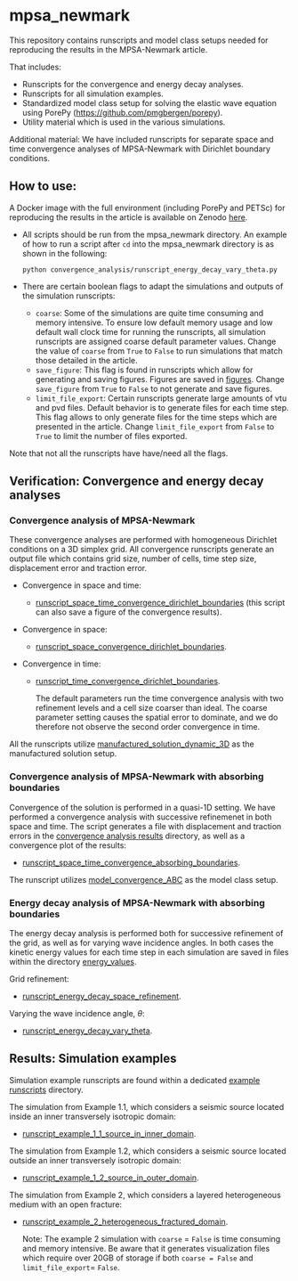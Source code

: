 # mpsa_newmark
This repository contains runscripts and model class setups needed for reproducing the
results in the MPSA-Newmark article.

That includes:
* Runscripts for the convergence and energy decay analyses.
* Runscripts for all simulation examples.
* Standardized model class setup for solving the elastic wave equation using PorePy
  (https://github.com/pmgbergen/porepy).
* Utility material which is used in the various simulations.

Additional material: We have included runscripts for separate space and time
convergence analyses of MPSA-Newmark with Dirichlet boundary conditions.

## How to use:
A Docker image with the full environment (including PorePy and PETSc) for reproducing
the results in the article is available on Zenodo
[here](https://doi.org/10.5281/zenodo.13861514).

* All scripts should be run from the mpsa_newmark directory. An example of how to run a
script after `cd` into the mpsa_newmark directory is as shown in the following:

  `python convergence_analysis/runscript_energy_decay_vary_theta.py`

* There are certain boolean flags to adapt the simulations and outputs of the simulation
  runscripts:
  * `coarse`: Some of the simulations are quite time consuming and memory intensive. To
    ensure low default memory usage and low default wall clock time for running the
    runscripts, all simulation runscripts are assigned coarse default parameter values.
    Change the value of `coarse` from `True` to `False` to run simulations that match
    those detailed in the article.
  * `save_figure`: This flag is found in runscripts which allow for generating and
    saving figures. Figures are saved in [figures](./convergence_analysis/figures). Change
    `save_figure` from `True` to `False` to not generate and save figures.
  * `limit_file_export`: Certain runscripts generate large amounts of vtu and pvd files.
    Default behavior is to generate files for each time step. This flag allows to only
    generate files for the time steps which are presented in the article. Change
    `limit_file_export` from `False` to `True` to limit the number of files exported.

Note that not all the runscripts have have/need all the flags.

## Verification: Convergence and energy decay analyses
### Convergence analysis of MPSA-Newmark
These convergence analyses are performed with homogeneous Dirichlet conditions on a 3D
simplex grid. All convergence runscripts generate an output file which contains grid
size, number of cells, time step size, displacement error and traction error.

* Convergence in space and time:
  * [runscript_space_time_convergence_dirichlet_boundaries](./convergence_analysis/runscript_space_time_convergence_dirichlet_boundaries.py)
    (this script can also save a figure of the convergence results).


* Convergence in space:
  * [runscript_space_convergence_dirichlet_boundaries](./convergence_analysis/runscript_space_convergence_dirichlet_boundaries.py).
    

* Convergence in time:
  * [runscript_time_convergence_dirichlet_boundaries](./convergence_analysis/runscript_time_convergence_dirichlet_boundaries.py).

    The default parameters run the time convergence analysis with two refinement levels
    and a cell size coarser than ideal. The coarse parameter setting causes the spatial
    error to dominate, and we do therefore not observe the second order convergence in
    time.

All the runscripts utilize
[manufactured_solution_dynamic_3D](./convergence_analysis/convergence_analysis_models/manufactured_solution_dynamic_3D.py)
as the manufactured solution setup.

### Convergence analysis of MPSA-Newmark with absorbing boundaries
Convergence of the solution is performed in a quasi-1D setting. We have performed a
convergence analysis with successive refinemenet in both space and time. The script
generates a file with displacement and traction errors in the [convergence analysis results](./convergence_analysis/convergence_analysis_results/) directory, as well as a convergence plot of the
results:
  * [runscript_space_time_convergence_absorbing_boundaries](./convergence_analysis/runscript_space_time_convergence_absorbing_boundaries.py).


The runscript utilizes
[model_convergence_ABC](./convergence_analysis/convergence_analysis_models/model_convergence_ABC.py)
as the model class setup. 

### Energy decay analysis of MPSA-Newmark with absorbing boundaries
The energy decay analysis is performed both for successive refinement of the grid, as
well as for varying wave incidence angles. In both cases the kinetic energy values for
each time step in each simulation are saved in files within the directory
[energy_values](./convergence_analysis/energy_values/).

Grid refinement:
* [runscript_energy_decay_space_refinement](./convergence_analysis/runscript_energy_decay_space_refinement.py).


Varying the wave incidence angle, $\theta$:
* [runscript_energy_decay_vary_theta](./convergence_analysis/runscript_energy_decay_vary_theta.py).

## Results: Simulation examples
Simulation example runscripts are found within a dedicated [example
runscripts](./example_runscripts/) directory.


The simulation from Example 1.1, which considers a seismic source located inside an
inner transversely isotropic domain:
* [runscript_example_1_1_source_in_inner_domain](./example_runscripts/runscript_example_1_1_source_in_inner_domain.py).


The simulation from Example 1.2, which considers a seismic source located outside an
  inner transversely isotropic domain:
* [runscript_example_1_2_source_in_outer_domain](./example_runscripts/runscript_example_1_2_source_in_outer_domain.py).


The simulation from Example 2, which considers a layered heterogeneous medium with an
open fracture:
* [runscript_example_2_heterogeneous_fractured_domain](./example_runscripts/runscript_example_2_heterogeneous_fractured_domain.py).

    Note: The example 2 simulation with `coarse` = `False` is time consuming and memory
    intensive. Be aware that it generates visualization files which require over 20GB of
    storage if both `coarse = False` and `limit_file_export`= `False`.
